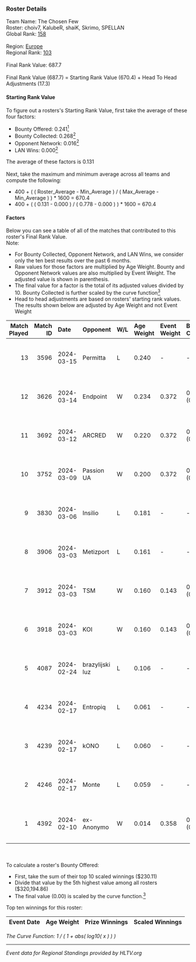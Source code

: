 ### Roster Details<br />
Team Name: The Chosen Few<br />
Roster: choiv7, KalubeR, shaiK, Skrimo, SPELLAN<br />
Global Rank: [158](../../standings_global_2024_08_06.md)<br />
<br />
Region: [Europe]( ../../standings_europe_2024_08_06.md)<br />
Regional Rank: [103]( ../../standings_europe_2024_08_06.md)<br />
<br />
Final Rank Value:  687.7<br />
<br />
Final Rank Value (687.7) = Starting Rank Value (670.4) + Head To Head Adjustments (17.3)<br />

#### Starting Rank Value<br />
To figure out a rosters's Starting Rank Value, first take the average of these four factors:<br />
- Bounty Offered: 0.241[<sup>1</sup>](#table2)
- Bounty Collected: 0.268[<sup>2</sup>](#table1)
- Opponent Network: 0.016[<sup>2</sup>](#table1)
- LAN Wins: 0.000[<sup>2</sup>](#table1)

The average of these factors is 0.131<br />
<br />
Next, take the maximum and minimum average across all teams and compute the following:<br />
- 400 + ( ( Roster_Average - Min_Average ) / ( Max_Average - Min_Average ) ) * 1600 = 670.4
- 400 + ( ( 0.131 - 0.000 ) / ( 0.778 - 0.000 ) ) * 1600 = 670.4


#### Factors<br />
Below you can see a table of all of the matches that contributed to this roster's Final Rank Value.<br />
Note:<br />

- For Bounty Collected, Opponent Network, and LAN Wins, we consider only the ten best results over the past 6 months.
- Raw values for those factors are multiplied by Age Weight. Bounty and Opponent Network values are also multiplied by Event Weight. The adjusted value is shown in parenthesis.
- The final value for a factor is the total of its adjusted values divided by 10. Bounty Collected is further scaled by the curve function[<sup>3</sup>](#curveFunction)
- Head to head adjustments are based on rosters' starting rank values. The results shown below are adjusted by Age Weight and not Event Weight
<span id="table1"></span><br />


| Match Played | Match ID | Date       | Opponent        | W/L | Age Weight | Event Weight | Bounty Collected | Opponent Network | LAN Wins  | H2H Adj. | Roster                                  |
| -: | -: | :- | :- | :- | :- | :- | :- | :- | :- | -: | :- |
|           13 |     3596 | 2024-03-15 | Permitta        | L   | 0.240      | -            | -                | -                | -         |    -1.14 | choiv7, KalubeR, shaiK, Skrimo, SPELLAN |
|           12 |     3626 | 2024-03-14 | Endpoint        | W   | 0.234      | 0.372        | 0.012 (0.001)    | 0.540 (0.047)    | 0 (0.000) |     5.60 | choiv7, KalubeR, shaiK, Skrimo, SPELLAN |
|           11 |     3692 | 2024-03-12 | ARCRED          | W   | 0.220      | 0.372        | 0.041 (0.003)    | 0.369 (0.030)    | 0 (0.000) |     5.46 | choiv7, KalubeR, shaiK, Skrimo, SPELLAN |
|           10 |     3752 | 2024-03-09 | Passion UA      | W   | 0.200      | 0.372        | 0.173 (0.013)    | 1.000 (0.074)    | 0 (0.000) |     5.74 | choiv7, KalubeR, shaiK, Skrimo, SPELLAN |
|            9 |     3830 | 2024-03-06 | Insilio         | L   | 0.181      | -            | -                | -                | -         |    -1.27 | choiv7, KalubeR, shaiK, Skrimo, SPELLAN |
|            8 |     3906 | 2024-03-03 | Metizport       | L   | 0.161      | -            | -                | -                | -         |    -1.08 | choiv7, KalubeR, shaiK, Skrimo, SPELLAN |
|            7 |     3912 | 2024-03-03 | TSM             | W   | 0.160      | 0.143        | 0.005 (0.000)    | 0.043 (0.001)    | 0 (0.000) |     2.54 | choiv7, KalubeR, shaiK, Skrimo, SPELLAN |
|            6 |     3918 | 2024-03-03 | KOI             | W   | 0.160      | 0.143        | 0.058 (0.001)    | 0.356 (0.008)    | 0 (0.000) |     4.59 | choiv7, KalubeR, shaiK, Skrimo, SPELLAN |
|            5 |     4087 | 2024-02-24 | brazylijski luz | L   | 0.106      | -            | -                | -                | -         |    -1.10 | choiv7, KalubeR, shaiK, Skrimo, SPELLAN |
|            4 |     4234 | 2024-02-17 | Entropiq        | L   | 0.061      | -            | -                | -                | -         |    -1.28 | choiv7, KalubeR, shaiK, Skrimo, SPELLAN |
|            3 |     4239 | 2024-02-17 | kONO            | L   | 0.060      | -            | -                | -                | -         |    -0.59 | choiv7, KalubeR, shaiK, Skrimo, SPELLAN |
|            2 |     4246 | 2024-02-17 | Monte           | L   | 0.059      | -            | -                | -                | -         |    -0.27 | choiv7, KalubeR, shaiK, Skrimo, SPELLAN |
|            1 |     4392 | 2024-02-10 | ex-Anonymo      | W   | 0.014      | 0.358        | 0.000 (0.000)    | 0.000 (0.000)    | 0 (0.000) |     0.08 | choiv7, KalubeR, shaiK, Skrimo, SPELLAN |

<br />
<span id="table2"></span><br />
To calculate a roster's Bounty Offered:<br />

- First, take the sum of their top 10 scaled winnings ($230.11)
- Divide that value by the 5th highest value among all rosters ($320,194.86)
- The final value (0.00) is scaled by the curve function.[<sup>3</sup>](#curveFunction)

Top ten winnings for this roster:<br />

| Event Date | Age Weight | Prize Winnings | Scaled Winnings |
| :- | -: | :- | :- |


<span id="curveFunction"></span>_The Curve Function: 1 / ( 1 + abs( log10( x ) ) )_<br />

---
_Event data for Regional Standings provided by HLTV.org_<br />
